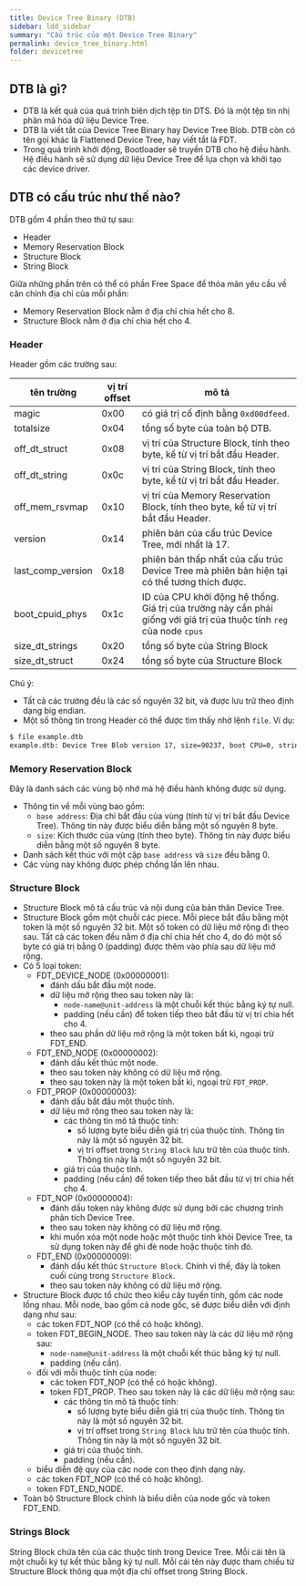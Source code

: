```yaml
---
title: Device Tree Binary (DTB)
sidebar: ldd_sidebar
summary: "Cấu trúc của một Device Tree Binary"
permalink: device_tree_binary.html
folder: devicetree
---
```


## DTB là gì?

- DTB là kết quả của quá trình biên dịch tệp tin DTS. Đó là một tệp tin nhị phân mã hóa dữ liệu Device Tree.
- DTB là viết tắt của Device Tree Binary hay Device Tree Blob. DTB còn có tên gọi khác là Flattened Device Tree, hay viết tắt là FDT.
- Trong quá trình khởi động, Bootloader sẽ truyền DTB cho hệ điều hành. Hệ điều hành sẽ sử dụng dữ liệu Device Tree để lựa chọn và khởi tạo các device driver.

## DTB có cấu trúc như thế nào?

DTB gồm 4 phần theo thứ tự sau:
- Header
- Memory Reservation Block
- Structure Block
- String Block

Giữa những phần trên có thể có phần Free Space để thỏa mãn yêu cầu về căn chỉnh địa chỉ của mỗi phần:
- Memory Reservation Block nằm ở địa chỉ chia hết cho 8.
- Structure Block nằm ở địa chỉ chia hết cho 4.

### Header

Header gồm các trường sau:

| tên trường | vị trí offset | mô tả |
|---|---|---|
| magic | 0x00 | có giá trị cố định bằng `0xd00dfeed`. |
| totalsize | 0x04 | tổng số byte của toàn bộ DTB. |
| off_dt_struct | 0x08 | vị trí của Structure Block, tính theo byte, kể từ vị trí bắt đầu Header. |
| off_dt_string | 0x0c | vị trí của String Block, tính theo byte, kể từ vị trí bắt đầu Header. |
| off_mem_rsvmap | 0x10 | vị trí của Memory Reservation Block, tính theo byte, kể từ vị trí bắt đầu Header. |
| version | 0x14 | phiên bản của cấu trúc Device Tree, mới nhất là 17. |
| last_comp_version | 0x18 | phiên bản thấp nhất của cấu trúc Device Tree mà phiên bản hiện tại có thể tương thích được. |
| boot_cpuid_phys | 0x1c | ID của CPU khởi động hệ thống. Giá trị của trường này cần phải giống với giá trị của thuộc tính `reg` của node `cpus` |
| size_dt_strings | 0x20 | tổng số byte của String Block |
| size_dt_struct | 0x24 | tổng số byte của Structure Block |

Chú ý:
- Tất cả các trường đều là các số nguyên 32 bit, và được lưu trữ theo định dạng big endian.
- Một số thông tin trong Header có thể được tìm thấy nhờ lệnh `file`. Ví dụ:
```bash
$ file example.dtb
example.dtb: Device Tree Blob version 17, size=90237, boot CPU=0, string block size=7105, DT structure block size=83076
```

### Memory Reservation Block

Đây là danh sách các vùng bộ nhớ mà hệ điều hành không được sử dụng.
- Thông tin về mỗi vùng bao gồm:
    - `base address`: Địa chỉ bắt đầu của vùng (tính từ vị trí bắt đầu Device Tree). Thông tin này được biểu diễn bằng một số nguyên 8 byte.
    - `size`: Kích thước của vùng (tính theo byte). Thông tin này được biểu diễn bằng một số nguyên 8 byte.
- Danh sách kết thúc với một cặp `base address` và `size` đều bằng 0.
- Các vùng này không được phép chồng lấn lên nhau.

### Structure Block

- Structure Block mô tả cấu trúc và nội dung của bản thân Device Tree.
- Structure Block gồm một chuỗi các piece. Mỗi piece bắt đầu bằng một token là một số nguyên 32 bit. Một số token có dữ liệu mở rộng đi theo sau. Tất cả các token đều nằm ở địa chỉ chia hết cho 4, do đó một số byte có giá trị bằng 0 (padding) được thêm vào phía sau dữ liệu mở rộng.
- Có 5 loại token:
    - FDT_DEVICE_NODE (0x00000001):
        - đánh dấu bắt đầu một node.
        - dữ liệu mở rộng theo sau token này là:
            - `node-name@unit-address` là một chuỗi kết thúc bằng ký tự null.
            - padding (nếu cần) để token tiếp theo bắt đầu từ vị trí chia hết cho 4.
        - theo sau phần dữ liệu mở rộng là một token bất kì, ngoại trừ FDT_END.
    - FDT_END_NODE (0x00000002):
        - đánh dấu kết thúc một node.
        - theo sau token này không có dữ liệu mở rộng.
        - theo sau token này là một token bất kì, ngoại trừ `FDT_PROP`.
    - FDT_PROP (0x00000003):
        - đánh dấu bắt đầu một thuộc tính.
        - dữ liệu mở rộng theo sau token này là:
            - các thông tin mô tả thuộc tính:
                - số lượng byte biểu diễn giá trị của thuộc tính. Thông tin này là một số nguyên 32 bit.
                - vị trí offset trong `String Block` lưu trữ tên của thuộc tính. Thông tin này là một số nguyên 32 bit.
            - giá trị của thuộc tính.
            - padding (nếu cần) để token tiếp theo bắt đầu từ vị trí chia hết cho 4.
    - FDT_NOP (0x00000004):
        - đánh dấu token này không được sử dụng bởi các chương trình phân tích Device Tree.
        - theo sau token này không có dữ liệu mở rộng.
        - khi muốn xóa một node hoặc một thuộc tính khỏi Device Tree, ta sử dụng token này để ghi đè node hoặc thuộc tính đó.
    - FDT_END (0x00000009):
        - đánh dấu kết thúc `Structure Block`. Chính vì thế, đây là token cuối cùng trong `Structure Block`. 
        - theo sau token này không có dữ liệu mở rộng.
- Structure Block được tổ chức theo kiểu cây tuyến tính, gồm các node lồng nhau. Mỗi node, bao gồm cả node gốc, sẽ được biểu diễn với định dạng như sau:
    - các token FDT_NOP (có thể có hoặc không).
    - token FDT_BEGIN_NODE. Theo sau token này là các dữ liệu mở rộng sau:
        - `node-name@unit-address` là một chuỗi kết thúc bằng ký tự null.
        - padding (nếu cần).
    - đối với mỗi thuộc tính của node:
        - các token FDT_NOP (có thể có hoặc không).
        - token FDT_PROP. Theo sau token này là các dữ liệu mở rộng sau:
            - các thông tin mô tả thuộc tính:
                - số lượng byte biểu diễn giá trị của thuộc tính. Thông tin này là một số nguyên 32 bit.
                - vị trí offset trong `String Block` lưu trữ tên của thuộc tính. Thông tin này là một số nguyên 32 bit.
            - giá trị của thuộc tính.
            - padding (nếu cần).
    - biểu diễn đệ quy của các node con theo định dạng này.
    - các token FDT_NOP (có thể có hoặc không).
    - token FDT_END_NODE.
- Toàn bộ Structure Block chính là biểu diễn của node gốc và token FDT_END.

### Strings Block

String Block chứa tên của các thuộc tính trong Device Tree. Mỗi cái tên là một chuỗi ký tự kết thúc bằng ký tự null. Mỗi cái tên này được tham chiếu từ Structure Block thông qua một địa chỉ offset trong String Block.
